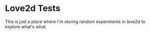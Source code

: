 # Love2d Tests

This is just a place where I'm storing random experiments in love2d to explore what's what.